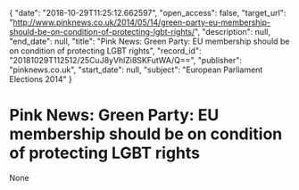 {
  "date": "2018-10-29T11:25:12.662597", 
  "open_access": false, 
  "target_url": "http://www.pinknews.co.uk/2014/05/14/green-party-eu-membership-should-be-on-condition-of-protecting-lgbt-rights/", 
  "description": null, 
  "end_date": null, 
  "title": "Pink News: Green Party: EU membership should be on condition of protecting LGBT rights", 
  "record_id": "20181029T112512/25CuJ8yVhlZi8SKFutWA/Q==", 
  "publisher": "pinknews.co.uk", 
  "start_date": null, 
  "subject": "European Parliament Elections 2014"
}

# Pink News: Green Party: EU membership should be on condition of protecting LGBT rights

None